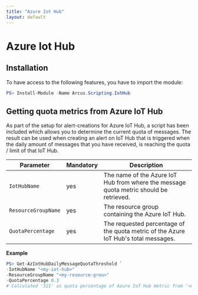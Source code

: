 ```yaml
---
title: "Azure Iot Hub"
layout: default
---
```


# Azure Iot Hub

## Installation

To have access to the following features, you have to import the module:

```powershell
PS> Install-Module -Name Arcus.Scripting.IotHub
```

## Getting quota metrics from Azure IoT Hub
As part of the setup for alert-creations for Azure IoT Hub, a script has been included which allows you to determine the current quota of messages. 
The result can be used when creating an alert on IoT Hub that is triggered when the daily amount of messages that you have received, is reaching the quota / limit of that IoT Hub.

| Parameter           | Mandatory | Description                                                                            |
| ------------------- | --------- | -------------------------------------------------------------------------------------- |
| `IotHubName`        | yes       | The name of the Azure IoT Hub from where the message quota metric should be retrieved. |
| `ResourceGroupName` | yes       | The resource group containing the Azure IoT Hub.                                       |
| `QuotaPercentage`   | yes       | The requested percentage of the quota metric of the Azure IoT Hub's total messages.    |

**Example**

```powershell
PS> Get-AzIotHubDailyMessageQuotaThreshold `
-IotHubName "<my-iot-hub>"
-ResourceGroupName "<my-resource-grou>"
-QuotaPercentage 0.3
# Calculated '321' as quota percentage of Azure IoT Hub metric from '<my-iot-hub>' in resource group '<my-resource-group>'
```